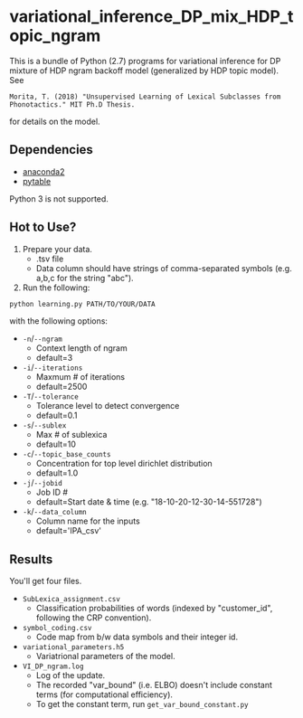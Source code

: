 # variational_inference_DP_mix_HDP_topic_ngram
This is a bundle of Python (2.7) programs for variational inference for DP mixture of HDP ngram backoff model (generalized by HDP topic model).
See

	Morita, T. (2018) "Unsupervised Learning of Lexical Subclasses from Phonotactics." MIT Ph.D Thesis.

for details on the model.

## Dependencies

- [anaconda2](https://www.anaconda.com/download/)
- [pytable](https://www.pytables.org/usersguide/installation.html)

Python 3 is not supported.

## Hot to Use?

1. Prepare your data.
	- .tsv file
	- Data column should have strings of comma-separated symbols (e.g. a,b,c for the string "abc").
2. Run the following:
```bash
python learning.py PATH/TO/YOUR/DATA
```
with the following options:

- `-n`/`--ngram`
	- Context length of ngram
	- default=3
- `-i`/`--iterations`
	- Maxmum # of iterations
	- default=2500
- `-T`/`--tolerance`
	- Tolerance level to detect convergence
	- default=0.1
- `-s`/`--sublex`
	- Max # of sublexica
	- default=10
- `-c`/`--topic_base_counts`
	- Concentration for top level dirichlet distribution
	- default=1.0
- `-j`/`--jobid`
	- Job ID #
	- default=Start date & time (e.g. "18-10-20-12-30-14-551728")
- `-k`/`--data_column`
	- Column name for the inputs
	- default='IPA_csv'

## Results

You'll get four files.
- `SubLexica_assignment.csv`
	- Classification probabilities of words (indexed by "customer_id", following the CRP convention).
- `symbol_coding.csv`
	- Code map from b/w data symbols and their integer id.
- `variational_parameters.h5`
	- Variatrional parameters of the model.
- `VI_DP_ngram.log`
	- Log of the update.
	- The recorded "var_bound" (i.e. ELBO) doesn't include constant terms (for computational efficiency).
	- To get the constant term, run `get_var_bound_constant.py`

